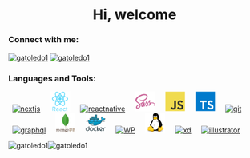 <h1 align="center">Hi, welcome</h1>
<h3 align="left">Connect with me:</h3>
<p align="left">
<a href="https://codepen.io/gatoledo1" target="blank"><img align="center" src="https://raw.githubusercontent.com/rahuldkjain/github-profile-readme-generator/master/src/images/icons/Social/codepen.svg" alt="gatoledo1" height="30" width="40" /></a>
<a href="https://linkedin.com/in/gatoledo1" target="blank"><img align="center" src="https://raw.githubusercontent.com/rahuldkjain/github-profile-readme-generator/master/src/images/icons/Social/linked-in-alt.svg" alt="gatoledo1" height="30" width="40" /></a>
</p>
<h3 align="left">Languages and Tools:</h3>
<p align="left">
  <a href="https://nextjs.org/" target="_blank" rel="noreferrer" style="padding: 0 8px"><img src="https://cdn.worldvectorlogo.com/logos/nextjs-2.svg" alt="nextjs" title="NextJS" width="40" height="40" /></a>
  <a href="https://reactjs.org/" target="_blank" rel="noreferrer" style="padding: 0 8px"><img src="https://raw.githubusercontent.com/devicons/devicon/master/icons/react/react-original-wordmark.svg" alt="react" title="React JS" width="40" height="40" /></a>
  <a href="https://reactnative.dev/" target="_blank" rel="noreferrer" style="padding: 0 8px"><img src="https://reactnative.dev/img/header_logo.svg" alt="reactnative" title="React Native" width="40" height="40" /></a>
  <a href="https://sass-lang.com" target="_blank" rel="noreferrer" style="padding: 0 8px"><img src="https://raw.githubusercontent.com/devicons/devicon/master/icons/sass/sass-original.svg" alt="sass" width="40" height="40" /></a>
  <a href="https://developer.mozilla.org/en-US/docs/Web/JavaScript" target="_blank" rel="noreferrer" style="padding: 0 8px"><img src="https://raw.githubusercontent.com/devicons/devicon/master/icons/javascript/javascript-original.svg" alt="javascript" width="40" height="40" /></a>
  <a href="https://www.typescriptlang.org/" target="_blank" rel="noreferrer" style="padding: 0 8px"><img src="https://raw.githubusercontent.com/devicons/devicon/master/icons/typescript/typescript-original.svg" alt="typescript" width="40" height="40" /></a>
  <a href="https://git-scm.com/" target="_blank" rel="noreferrer" style="padding: 0 8px"><img src="https://www.vectorlogo.zone/logos/git-scm/git-scm-icon.svg" alt="git" title="Git" width="40" height="40" /></a>
  <a href="https://graphql.org" target="_blank" rel="noreferrer" style="padding: 0 8px"><img src="https://www.vectorlogo.zone/logos/graphql/graphql-icon.svg" alt="graphql" title="GraphQL" width="40" height="40" /></a>
  <a href="https://www.mongodb.com/" target="_blank" rel="noreferrer" style="padding: 0 8px"><img src="https://raw.githubusercontent.com/devicons/devicon/master/icons/mongodb/mongodb-original-wordmark.svg" alt="mongodb" width="40" height="40" /></a>
  <a href="https://www.docker.com/" target="_blank" rel="noreferrer" style="padding: 0 8px"><img src="https://raw.githubusercontent.com/devicons/devicon/master/icons/docker/docker-original-wordmark.svg" alt="docker" width="40" height="40" /></a>
  <a href="https://www.linux.org/" target="_blank" rel="noreferrer" style="padding: 0 8px"><img src="https://www.vectorlogo.zone/logos/wordpress/wordpress-icon.svg" alt="WP" width="40" height="40" /></a>
  <a href="https://www.linux.org/" target="_blank" rel="noreferrer" style="padding: 0 8px"><img src="https://raw.githubusercontent.com/devicons/devicon/master/icons/linux/linux-original.svg" alt="linux" width="40" height="40" /></a>
  <a href="https://www.adobe.com/products/xd.html" target="_blank" rel="noreferrer" style="padding: 0 8px"><img src="https://cdn.worldvectorlogo.com/logos/adobe-xd.svg" alt="xd" width="40" height="40" /></a>
  <a href="https://www.adobe.com/in/products/illustrator.html" target="_blank" rel="noreferrer" style="padding: 0 8px"><img src="https://www.vectorlogo.zone/logos/adobe_illustrator/adobe_illustrator-icon.svg" alt="illustrator" width="40" height="40" /></a>
</p>

<p align="left">
  <img align="left" src="https://github-readme-stats.vercel.app/api/top-langs?username=gatoledo1&show_icons=true&theme=dracula&locale=en&layout=compact" alt="gatoledo1" />
</p>
<p align="left">
  <img align="left" src="https://github-readme-streak-stats.herokuapp.com/?user=gatoledo1&theme=dracula" alt="gatoledo1" height="165" />
</p>
